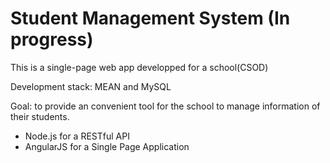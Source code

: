 # Student Management System (In progress)
This is a single-page web app developped for a school(CSOD)

Development stack: MEAN and MySQL

Goal: to provide an convenient tool for the school to manage information of their students. 

- Node.js for a RESTful API
- AngularJS for a Single Page Application 

